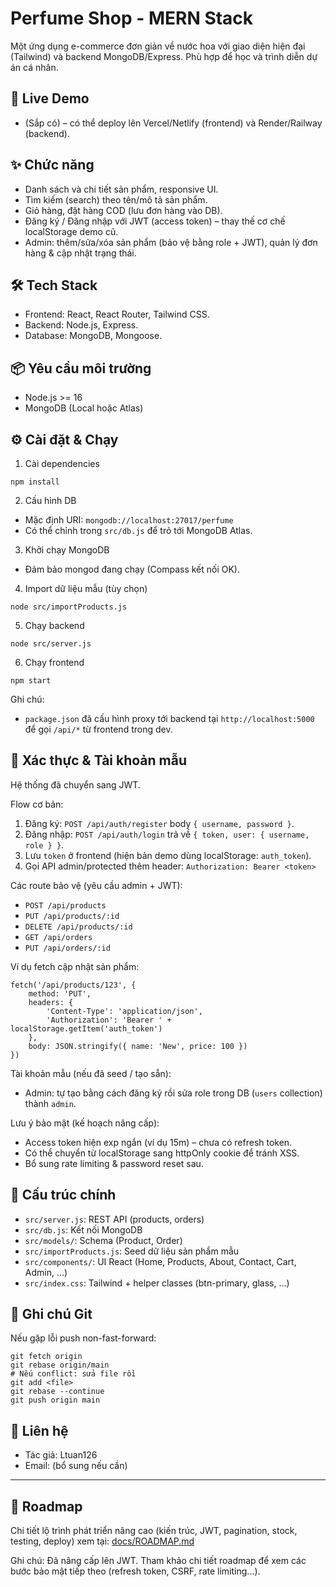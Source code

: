 # Perfume Shop - MERN Stack

Một ứng dụng e-commerce đơn giản về nước hoa với giao diện hiện đại (Tailwind) và backend MongoDB/Express. Phù hợp để học và trình diễn dự án cá nhân.

## 🚀 Live Demo
- (Sắp có) – có thể deploy lên Vercel/Netlify (frontend) và Render/Railway (backend).

## ✨ Chức năng
- Danh sách và chi tiết sản phẩm, responsive UI.
- Tìm kiếm (search) theo tên/mô tả sản phẩm.
- Giỏ hàng, đặt hàng COD (lưu đơn hàng vào DB).
- Đăng ký / Đăng nhập với JWT (access token) – thay thế cơ chế localStorage demo cũ.
- Admin: thêm/sửa/xóa sản phẩm (bảo vệ bằng role + JWT), quản lý đơn hàng & cập nhật trạng thái.

## 🛠️ Tech Stack
- Frontend: React, React Router, Tailwind CSS.
- Backend: Node.js, Express.
- Database: MongoDB, Mongoose.

## 📦 Yêu cầu môi trường
- Node.js >= 16
- MongoDB (Local hoặc Atlas)

## ⚙️ Cài đặt & Chạy
1) Cài dependencies
```
npm install
```

2) Cấu hình DB
- Mặc định URI: `mongodb://localhost:27017/perfume`
- Có thể chỉnh trong `src/db.js` để trỏ tới MongoDB Atlas.

3) Khởi chạy MongoDB
- Đảm bảo mongod đang chạy (Compass kết nối OK).

4) Import dữ liệu mẫu (tùy chọn)
```
node src/importProducts.js
```

5) Chạy backend
```
node src/server.js
```

6) Chạy frontend
```
npm start
```

Ghi chú:
- `package.json` đã cấu hình proxy tới backend tại `http://localhost:5000` để gọi `/api/*` từ frontend trong dev.

## 🔐 Xác thực & Tài khoản mẫu
Hệ thống đã chuyển sang JWT.

Flow cơ bản:
1. Đăng ký: `POST /api/auth/register` body `{ username, password }`.
2. Đăng nhập: `POST /api/auth/login` trả về `{ token, user: { username, role } }`.
3. Lưu `token` ở frontend (hiện bản demo dùng localStorage: `auth_token`).
4. Gọi API admin/protected thêm header:
	 `Authorization: Bearer <token>`

Các route bảo vệ (yêu cầu admin + JWT):
- `POST /api/products`
- `PUT /api/products/:id`
- `DELETE /api/products/:id`
- `GET /api/orders`
- `PUT /api/orders/:id`

Ví dụ fetch cập nhật sản phẩm:
```
fetch('/api/products/123', {
	method: 'PUT',
	headers: {
		'Content-Type': 'application/json',
		'Authorization': 'Bearer ' + localStorage.getItem('auth_token')
	},
	body: JSON.stringify({ name: 'New', price: 100 })
})
```

Tài khoản mẫu (nếu đã seed / tạo sẵn):
- Admin: tự tạo bằng cách đăng ký rồi sửa role trong DB (`users` collection) thành `admin`.

Lưu ý bảo mật (kế hoạch nâng cấp):
- Access token hiện exp ngắn (ví dụ 15m) – chưa có refresh token.
- Có thể chuyển từ localStorage sang httpOnly cookie để tránh XSS.
- Bổ sung rate limiting & password reset sau.

## 📂 Cấu trúc chính
- `src/server.js`: REST API (products, orders)
- `src/db.js`: Kết nối MongoDB
- `src/models/`: Schema (Product, Order)
- `src/importProducts.js`: Seed dữ liệu sản phẩm mẫu
- `src/components/`: UI React (Home, Products, About, Contact, Cart, Admin, …)
- `src/index.css`: Tailwind + helper classes (btn-primary, glass, …)

## 📝 Ghi chú Git
Nếu gặp lỗi push non-fast-forward:
```
git fetch origin
git rebase origin/main
# Nếu conflict: sửa file rồi
git add <file>
git rebase --continue
git push origin main
```

## 📧 Liên hệ
- Tác giả: Ltuan126
- Email: (bổ sung nếu cần)

---
## 🔭 Roadmap
Chi tiết lộ trình phát triển nâng cao (kiến trúc, JWT, pagination, stock, testing, deploy) xem tại: [docs/ROADMAP.md](./docs/ROADMAP.md)

Ghi chú: Đã nâng cấp lên JWT. Tham khảo chi tiết roadmap để xem các bước bảo mật tiếp theo (refresh token, CSRF, rate limiting...).
